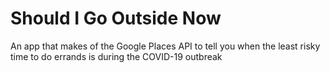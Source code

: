 # Should I Go Outside Now
An app that makes of the Google Places API to tell you when the least risky time to do errands is during the COVID-19 outbreak
